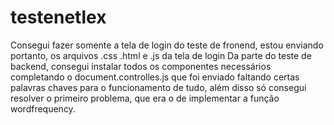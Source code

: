 # testenetlex
Consegui fazer somente a tela de login do teste de fronend, estou enviando portanto, os arquivos .css .html e .js da tela de login
Da parte do teste de backend, consegui instalar todos os componentes necessários completando o document.controlles.js que foi enviado faltando certas palavras chaves para o funcionamento de tudo, além disso só consegui resolver o primeiro problema, que era o de implementar a função wordfrequency.
